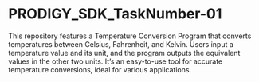# PRODIGY_SDK_TaskNumber-01
This repository features a Temperature Conversion Program that converts temperatures between Celsius, Fahrenheit, and Kelvin. Users input a temperature value and its unit, and the program outputs the equivalent values in the other two units. It’s an easy-to-use tool for accurate temperature conversions, ideal for various applications.
